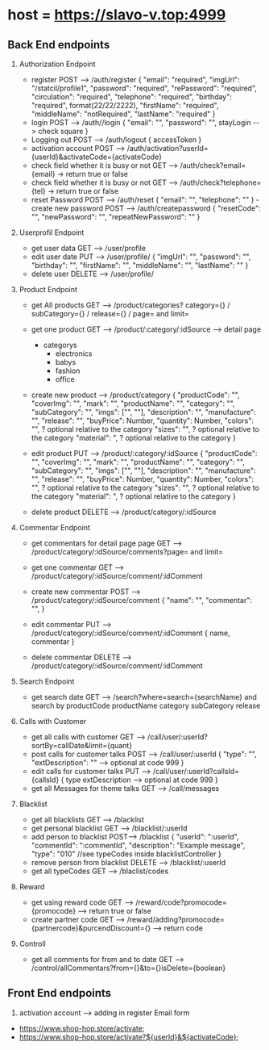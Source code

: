 # host = <https://slavo-v.top:4999>

## Back End endpoints

1. Authorization Endpoint

   - register POST --> /auth/register
    {
    "email": "required",
    "imgUrl": "/statcil/profile1",
    "password": "required",
    "rePassword": "required",
    "circulation": "required",
    "telephone": "required",
    "birthday": "required", format(22/22/2222),
    "firstName": "required",
    "middleName": "notRequired",
    "lastName": "required"
    }
   - login POST --> /auth//login
    {
    "email": "",
    "password": "",
    stayLogin --> check square
    }
   - Logging out POST --> /auth/logout
    {
    accessToken
    }
   - activation account POST --> /auth/activation?userId={userId}&activateCode={activateCode}
   - check field whether it is busy or not GET --> /auth/check?email={email}  -> return true or false
   - check field whether it is busy or not GET --> /auth/check?telephone={tel} -> return true or false
   - reset Password POST --> /auth/reset
      {
         "email": "",
         "telephone": ""
      }
   -create new password POST --> /auth/createpassword
      {
         "resetCode": "",
         "newPassword": "",
         "repeatNewPassword": ""
      }

2. Userprofil Endpoint
    - get user data GET --> /user/profile
    - edit user date PUT --> /user/profile/
    {
        "imgUrl": "",
        "password": "",
        "birthday": "",
        "firstName": "",
        "middleName": "",
        "lastName": ""
    }
    - delete user DELETE --> /user/profile/

3. Product Endpoint

   - get All products GET --> /product/categories?
   category={} / subCategory={} / release={} / page= and limit=
   - get one product GET --> /product/:category/:idSource --> detail page
      - categorys
         - electronics
         - babys
         - fashion
         - office

   - create new product --> /product/category
    {
      "productCode": "",
      "coverImg": "",
      "mark": "",
      "productName": "",
      "category": "",
      "subCategory": "",
      "imgs": ["", ""],
      "description": "",
      "manufacture": "",
      "release": "",
      "buyPrice": Number,
      "quantity": Number,
      "colors": "", ? optional relative to the category
      "sizes": "", ? optional relative to the category
      "material": ", ? optional relative to the category
    }
   - edit product PUT --> /product/:category/:idSource
    {
      "productCode": "",
      "coverImg": "",
      "mark": "",
      "productName": "",
      "category": "",
      "subCategory": "",
      "imgs": ["", ""],
      "description": "",
      "manufacture": "",
      "release": "",
      "buyPrice": Number,
      "quantity": Number,
      "colors": "", ? optional relative to the category
      "sizes": "", ? optional relative to the category
      "material": ", ? optional relative to the category
    }
   - delete product DELETE --> /product/category/:idSource

4. Commentar Endpoint

   - get commentars for detail page page GET --> /product/category/:idSource/comments?page= and limit=

   - get one commentar GET --> /product/category/:idSource/comment/:idComment
   - create new commentar POST --> /product/category/:idSource/comment
    {
    "name": "",
    "commentar": "",
    }

   - edit commentar PUT --> /product/category/:idSource/comment/:idComment
    {
    name,
    commentar
    }
   - delete commentar DELETE --> /product/category/:idSource/comment/:idComment

5. Search Endpoint

   - get search date GET --> /search?where=search={searchName} and search by productCode productName category subCategory release

6. Calls with Customer
   - get all calls with customer GET --> /call/user/:userId?sortBy=callDate&limit={quant}
   - post calls for customer talks POST --> /call/user/:userId
   {
      "type": "",
      "extDescription": "" --> optional at code 999
   }
   - edit calls for customer talks PUT --> /call/user/:userId?callsId={callsId}
   {
      type
      extDescription --> optional at code 999
   }
   - get all Messages for theme talks GET --> /call/messages

7. Blacklist
   - get all blacklists GET --> /blacklist
   - get personal blacklist GET --> /blacklist/:userId
   - add person to blacklist POST--> /blacklist
      {
         "userId": ":userId",
         "commentId": ":commentId",
         "description": "Example message",
         "type": "010" //see typeCodes inside blacklistController
      }
   - remove person from blacklist DELETE --> /blacklist/:userId
   - get all typeCodes GET --> /blaclist/codes

8. Reward
   - get using reward code GET --> /reward/code?promocode={promocode} --> return true or false
   - create partner code GET --> /reward/adding?promocode={partnercode}&purcendDiscount={} --> return code

9. Controll
   - get all comments for from and to date GET --> /control/allCommentars?from={}&to={}isDelete={boolean}

## Front End endpoints

1. activation account --> adding in register Email form

- <https://www.shop-hop.store/activate>;
- <https://www.shop-hop.store/activate?${userId}&${activateCode}>;
